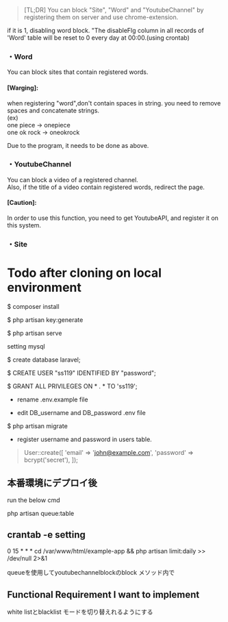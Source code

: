 >[TL;DR]
You can block "Site", "Word" and "YoutubeChannel" by registering them on server and use chrome-extension.


if it is 1, disabling word block.
"The disableFlg column in all records of 'Word' table will be reset to 0 every day at 00:00.(using crontab)



### ・Word
You can block sites that contain registered words.

#### **[Warging]**:
when registering "word",don't contain spaces in string.
you need to remove spaces and concatenate strings.<br />
(ex)<br />
one piece -> onepiece <br />
one ok rock -> oneokrock

Due to the program, it needs to be done as above.

### ・YoutubeChannel

You can block a video of a registered channel.<br />
Also, if the title of a video contain registered words, redirect the page.

#### **[Caution]**:
In order to use this function, you need to get YoutubeAPI, and register it on this system.

### ・Site

# Todo after cloning on local environment
$ composer install

$ php artisan key:generate

$ php artisan serve

 setting mysql

$ create database laravel;

$ CREATE USER "ss119" IDENTIFIED BY "password";

$ GRANT ALL PRIVILEGES ON * . * TO 'ss119';

- rename .env.example file

- edit DB_username and DB_password .env file 

$ php artisan migrate

- register username and password in users table.
> User::create([
    'email' => 'john@example.com',
    'password' => bcrypt('secret'),
]);


## 本番環境にデプロイ後

run the below cmd

php artisan queue:table


## crantab -e setting
0 15 * * * cd /var/www/html/example-app && php artisan limit:daily >> /dev/null 2>&1

queueを使用してyoutubechannelblockのblock メソッド内で　

## Functional Requirement I want to implement

white listとblacklist モードを切り替えれるようにする







